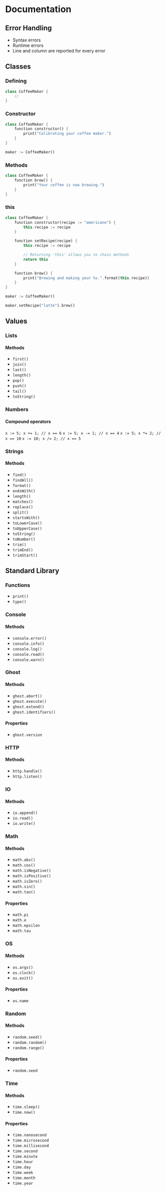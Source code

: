 # Documentation

## Error Handling
- Syntax errors
- Runtime errors
- Line and column are reported for every error

## Classes

### Defining
```dart
class CoffeeMaker {
    //
}
```

### Constructor
```dart
class CoffeeMaker {
    function constructor() {
        print("Calibrating your coffee maker.")
    }
}

maker := CoffeeMaker()
```

### Methods
```dart
class CoffeeMaker {
    function brew() {
        print("Your coffee is now brewing.")
    }
}
```

### this
```dart
class CoffeeMaker {
    function constructor(recipe := "americano") {
        this.recipe := recipe
    }

    function setRecipe(recipe) {
        this.recipe := recipe

        // Returning 'this' allows you to chain methods
        return this
    }

    function brew() {
        print("Brewing and making your %s.".format(this.recipe))
    }
}

maker := CoffeeMaker()

maker.setRecipe("latte").brew()
```

## Values

### Lists
#### Methods
- `first()`
- `join()`
- `last()`
- `length()`
- `pop()`
- `push()`
- `tail()`
- `toString()`

### Numbers
#### Compound operators
`x := 5; x += 1; // x == 6`
`x := 5; x -= 1; // x == 4`
`x := 5; x *= 2; // x == 10`
`x := 10; x /= 2; // x == 5`

### Strings
#### Methods
- `find()`
- `findAll()`
- `format()`
- `endsWith()`
- `length()`
- `matches()`
- `replace()`
- `split()`
- `startsWith()`
- `toLowerCase()`
- `toUpperCase()`
- `toString()`
- `toNumber()`
- `trim()`
- `trimEnd()`
- `trimStart()`

## Standard Library
### Functions
- `print()`
- `type()`

### Console
#### Methods
- `console.error()`
- `console.info()`
- `console.log()`
- `console.read()`
- `console.warn()`

### Ghost
#### Methods
- `ghost.abort()`
- `ghost.execute()`
- `ghost.extend()`
- `ghost.identifiers()`

#### Properties
- `ghost.version`

### HTTP
#### Methods
- `http.handle()`
- `http.listen()`

### IO
#### Methods
- `io.append()`
- `io.read()`
- `io.write()`

### Math
#### Methods
- `math.abs()`
- `math.cos()`
- `math.isNegative()`
- `math.isPositive()`
- `math.isZero()`
- `math.sin()`
- `math.tan()`

#### Properties
- `math.pi`
- `math.e`
- `math.epsilon`
- `math.tau`

### OS
#### Methods
- `os.args()`
- `os.clock()`
- `os.exit()`

#### Properties
- `os.name`

### Random
#### Methods
- `random.seed()`
- `random.random()`
- `random.range()`

#### Properties
- `random.seed`

### Time
#### Methods
- `time.sleep()`
- `time.now()`

#### Properties
- `time.nanosecond`
- `time.microsecond`
- `time.millisecond`
- `time.second`
- `time.minute`
- `time.hour`
- `time.day`
- `time.week`
- `time.month`
- `time.year`